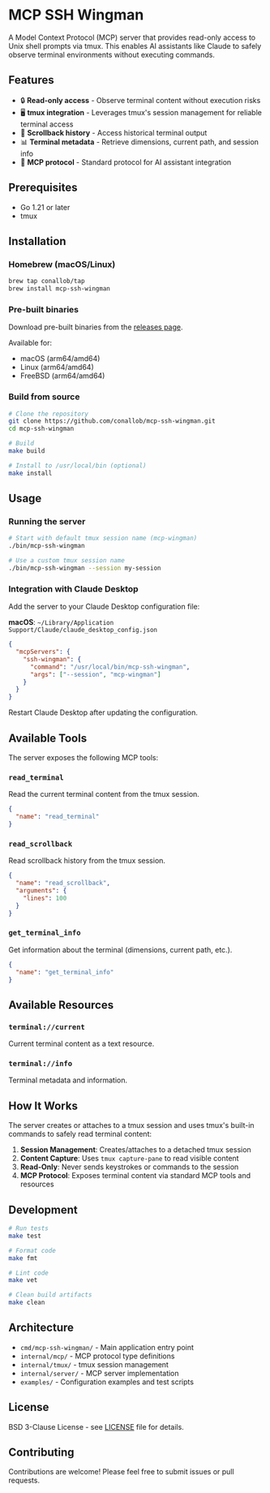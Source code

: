 # MCP SSH Wingman

A Model Context Protocol (MCP) server that provides read-only access to Unix shell prompts via tmux. This enables AI assistants like Claude to safely observe terminal environments without executing commands.

## Features

- 🔒 **Read-only access** - Observe terminal content without execution risks
- 🖥️ **tmux integration** - Leverages tmux's session management for reliable terminal access
- 📜 **Scrollback history** - Access historical terminal output
- 📊 **Terminal metadata** - Retrieve dimensions, current path, and session info
- 🔌 **MCP protocol** - Standard protocol for AI assistant integration

## Prerequisites

- Go 1.21 or later
- tmux

## Installation

### Homebrew (macOS/Linux)

```bash
brew tap conallob/tap
brew install mcp-ssh-wingman
```

### Pre-built binaries

Download pre-built binaries from the [releases page](https://github.com/conallob/mcp-ssh-wingman/releases).

Available for:
- macOS (arm64/amd64)
- Linux (arm64/amd64)
- FreeBSD (arm64/amd64)

### Build from source

```bash
# Clone the repository
git clone https://github.com/conallob/mcp-ssh-wingman.git
cd mcp-ssh-wingman

# Build
make build

# Install to /usr/local/bin (optional)
make install
```

## Usage

### Running the server

```bash
# Start with default tmux session name (mcp-wingman)
./bin/mcp-ssh-wingman

# Use a custom tmux session name
./bin/mcp-ssh-wingman --session my-session
```

### Integration with Claude Desktop

Add the server to your Claude Desktop configuration file:

**macOS**: `~/Library/Application Support/Claude/claude_desktop_config.json`

```json
{
  "mcpServers": {
    "ssh-wingman": {
      "command": "/usr/local/bin/mcp-ssh-wingman",
      "args": ["--session", "mcp-wingman"]
    }
  }
}
```

Restart Claude Desktop after updating the configuration.

## Available Tools

The server exposes the following MCP tools:

### `read_terminal`
Read the current terminal content from the tmux session.

```json
{
  "name": "read_terminal"
}
```

### `read_scrollback`
Read scrollback history from the tmux session.

```json
{
  "name": "read_scrollback",
  "arguments": {
    "lines": 100
  }
}
```

### `get_terminal_info`
Get information about the terminal (dimensions, current path, etc.).

```json
{
  "name": "get_terminal_info"
}
```

## Available Resources

### `terminal://current`
Current terminal content as a text resource.

### `terminal://info`
Terminal metadata and information.

## How It Works

The server creates or attaches to a tmux session and uses tmux's built-in commands to safely read terminal content:

1. **Session Management**: Creates/attaches to a detached tmux session
2. **Content Capture**: Uses `tmux capture-pane` to read visible content
3. **Read-Only**: Never sends keystrokes or commands to the session
4. **MCP Protocol**: Exposes terminal content via standard MCP tools and resources

## Development

```bash
# Run tests
make test

# Format code
make fmt

# Lint code
make vet

# Clean build artifacts
make clean
```

## Architecture

- `cmd/mcp-ssh-wingman/` - Main application entry point
- `internal/mcp/` - MCP protocol type definitions
- `internal/tmux/` - tmux session management
- `internal/server/` - MCP server implementation
- `examples/` - Configuration examples and test scripts

## License

BSD 3-Clause License - see [LICENSE](LICENSE) file for details.

## Contributing

Contributions are welcome! Please feel free to submit issues or pull requests.
